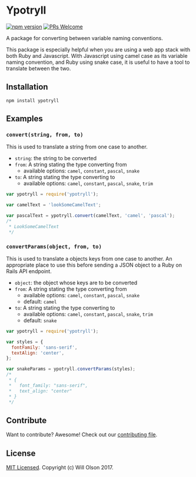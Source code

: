 # Ypotryll

[![npm version](https://img.shields.io/npm/v/ypotryll.svg?style=flat)](https://www.npmjs.com/package/ypotryll)
[![PRs Welcome](https://img.shields.io/badge/PRs-welcome-brightgreen.svg)](https://github.com/frankolson/Ypotryll/blob/master/CONTRIBUTING.md#how-to-contribute)

A package for converting between variable naming conventions.

This package is especially helpful when you are using a web app stack with both Ruby and Javascript. With Javascript using camel case as its variable naming convention, and Ruby using snake case, it is useful to have a tool to translate between the two.

## Installation

`npm install ypotryll`

## Examples

### `convert(string, from, to)`

This is used to translate a string from one case to another.

- `string`: the string to be converted
- `from`: A string stating the type converting from
  - available options: `camel`, `constant`, `pascal`, `snake`
- `to`: A string stating the type converting to
  - available options: `camel`, `constant`, `pascal`, `snake`, `trim`

```javascript
var ypotryll = require('ypotryll');

var camelText = 'lookSomeCamelText';

var pascalText = ypotryll.convert(camelText, 'camel', 'pascal');
/*
 * LookSomeCamelText
 */
```

### `convertParams(object, from, to)`

This is used to translate a objects keys from one case to another. An appropriate place to use this before sending a JSON object to a Ruby on Rails API endpoint.

- `object`: the object whose keys are to be converted
- `from`: A string stating the type converting from
  - available options: `camel`, `constant`, `pascal`, `snake`
  - default: `camel`
- `to`: A string stating the type converting to
  - available options: `camel`, `constant`, `pascal`, `snake`, `trim`
  - default: `snake`

```javascript
var ypotryll = require('ypotryll');

var styles = {
  fontFamily: 'sans-serif',
  textAlign: 'center',
};

var snakeParams = ypotryll.convertParams(styles);
/*
 * {
 *   font_family: "sans-serif",
 *   text_align: "center"
 * }
 */
```

## Contribute

Want to contribute? Awesome! Check out our [contributing file](https://github.com/frankolson/Ypotryll/blob/master/CONTRIBUTING.md).

## License

[MIT Licensed](https://github.com/frankolson/Ypotryll/blob/master/LICENSE.md). Copyright (c) Will Olson 2017.
